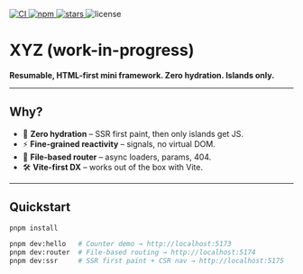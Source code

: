 <p align="left">
  <a href="https://github.com/<user>/<repo>/actions">
    <img alt="CI" src="https://img.shields.io/github/actions/workflow/status/<user>/<repo>/ci.yml?branch=main">
  </a>
  <a href="https://www.npmjs.com/package/@usezeon/vite-plugin">
    <img alt="npm" src="https://img.shields.io/npm/v/@usezeon/vite-plugin?label=vite-plugin">
  </a>
  <a href="https://github.com/<user>/<repo>/stargazers">
    <img alt="stars" src="https://img.shields.io/github/stars/<user>/<repo>">
  </a>
  <img alt="license" src="https://img.shields.io/badge/license-MIT-blue">
</p>

# XYZ (work-in-progress)

**Resumable, HTML-first mini framework. Zero hydration. Islands only.**

---

## Why?

- 🚀 **Zero hydration** – SSR first paint, then only islands get JS.  
- ⚡ **Fine-grained reactivity** – signals, no virtual DOM.  
- 📁 **File-based router** – async loaders, params, 404.  
- 🛠️ **Vite-first DX** – works out of the box with Vite.  

---

## Quickstart

```bash
pnpm install

pnpm dev:hello   # Counter demo → http://localhost:5173
pnpm dev:router  # File-based routing → http://localhost:5174
pnpm dev:ssr     # SSR first paint + CSR nav → http://localhost:5175
